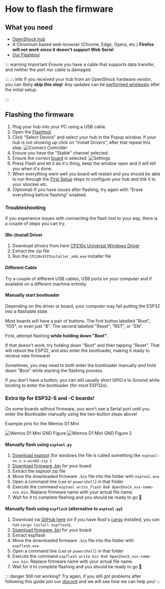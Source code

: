 # How to flash the firmware

## What you need

- [OpenShock hub](../../hardware/boards/index.md)
- A Chromium based web-browser (Chrome, Edge, Opera, etc.) **Firefox will not work since it doesn't support Web Serial**
- [Our Flashtool](https://next.openshock.app/flashtool)

::: warning Important
Ensure you have a cable that supports data transfer, and neither the port nor cable is damaged.

:::
::: info
If you received your hub from an OpenShock hardware vendor, you can likely **skip this step**! Any updates can be [performed wirelessly](../openshock/how-to-update.md) after the initial setup.

:::
## Flashing the firmware
1. Plug your hub into your PC using a USB cable.
2. Open the [Flashtool](https://next.openshock.app/flashtool).
3. Click "Select Device" and select your hub in the Popup window.
If your hub is not showing up click on "Install Drivers", after that repeat this step.
![Connect Controller](../../static/guides/how-to-flash/Connect_Device_Flashtoolguide.png)
4. Ensure you have the "Stable" channel selected.
5. Ensure the correct [board](../../hardware/boards/index.md) is selected.
![Settings](../../static/guides/how-to-flash/settings.png)
6. Press Flash and let it do it's thing, keep the window open and it will tell you when it's done.
7. When everything went well you board will restart and you should be able to run through the [First Setup](../openshock/first-setup.md) steps to configure your hub and link it to your shocker etc.
8. (Optional) If you have issues after flashing, try again with "Erase everything before flashing" enabled.

### Troubleshooting

If you experience issues with connecting the flash tool to your esp, there is a couple of steps you can try.

#### (Re-)Install Driver

1. Download drivers from here [CP210x Universal Windows Driver](https://download.openshock.org/drivers/CP210x_Universal_Windows_Driver.zip)
2. Extract the zip file
3. Run the `CP210xVCPInstaller_x64.exe` installer file

#### Different Cable

Try a couple of different USB cables, USB ports on your computer and if available on a different machine entirely.

#### Manually start bootloader

Depending on the driver or board, your computer may fail putting the ESP32 into a flashable state.

Most boards will have a pair of buttons. The first button labelled "Boot", "IO0", or even just "B". The second labelled "Reset", "RST", or "EN".

First, attempt flashing **while holding down "Boot"**.

If that doesn't work, try holding down "Boot" and then tapping "Reset". That will reboot the ESP32, and also enter the bootloader, making it ready to recieve new firmware!

Sometimes, you may need to both enter the bootloader manually *and* hold down "Boot" while starting the flashing process.

If you don't have a button, you can still usually short GPIO `0` to Ground while booting to enter the bootloader (for *most* ESP32s).

### Extra tip for ESP32-S and -C boards!

On some boards without firmware, you won't see a Serial port until you enter the Bootloader manually using the two-button steps above!

Example pins for the Wemos D1 Mini

![Wemos D1 Mini GND Figure](../../static/boards/wemos-d1-mini-esp32/gnd-figure.webp)
![Wemos D1 Mini GND Figure 2](../../static/boards/wemos-d1-mini-esp32/gnd-figure2.webp)

#### Manually flash using `esptool.py`

1. [Download esptool](https://github.com/espressif/esptool/releases/latest) (for windows the file is called something like `esptool-vx.x.x-win64.zip `)
2. [Download firmware .bin](https://github.com/OpenShock/Firmware/releases/latest) for your board
3. Extract the esptool zip file
4. Move the downloaded firmware `.bin` file into the folder with `esptool.exe`
5. Open a command line (`cmd` or `powershell`) in that folder
6. Execute the command `esptool write_flash 0x0 OpenShock_xxx-name-xxx.bin`. Replace firmware name with your actual file name.
7. Wait for it to complete flashing and you should be ready to go :partying_face:

#### Manually flash using `espflash` (alternative to `esptool.py`)
1. Download via [GitHub here](https://github.com/esp-rs/espflash/releases) (or if you have Rust's [cargo](https://doc.rust-lang.org/cargo/) installed, you can run `cargo install espflash`).
2. [Download firmware .bin](https://github.com/OpenShock/Firmware/releases/latest) for your board
3. Extract espflash
4. Move the downloaded firmware `.bin` file into the folder with `espflash.exe`
5. Open a command line (`cmd` or `powershell`) in that folder
6. Execute the command `espflash write-bin 0x0 OpenShock_xxx-name-xxx.bin`. Replace firmware name with your actual file name.
7. Wait for it to complete flashing and you should be ready to go :partying_face:

::: danger Still not working?
Try again, if you still got problems after following this guide join our [discord](https://discord.gg/OpenShock) and we will see how we can help you!
:::

